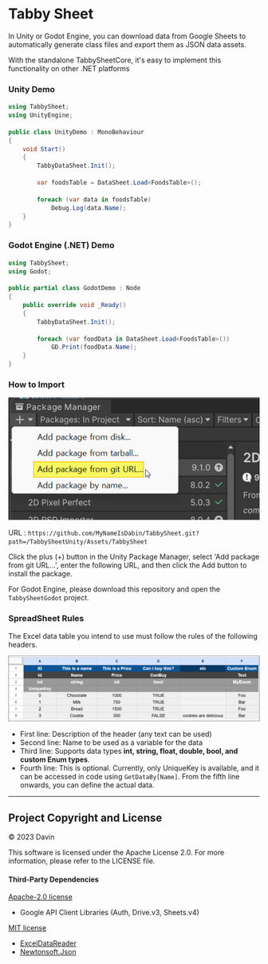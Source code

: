 # Tabby Sheet

In Unity or Godot Engine, you can download data from Google Sheets to automatically generate class files and export them as JSON data assets.

With the standalone TabbySheetCore, it's easy to implement this functionality on other .NET platforms

### Unity Demo

```cs
using TabbySheet;
using UnityEngine;

public class UnityDemo : MonoBehaviour
{
    void Start()
    {
        TabbyDataSheet.Init();
        
        var foodsTable = DataSheet.Load<FoodsTable>();
        
        foreach (var data in foodsTable)
            Debug.Log(data.Name);
    }
}
```

### Godot Engine (.NET) Demo

```cs
using TabbySheet;
using Godot;

public partial class GodotDemo : Node
{
    public override void _Ready()
    {
        TabbyDataSheet.Init();
		
        foreach (var foodData in DataSheet.Load<FoodsTable>())
            GD.Print(foodData.Name);
    }
}
```

### How to Import
![](https://github.com/MyNameIsDabin/TabbySheet/blob/main/Guide/07.png)

URL : `https://github.com/MyNameIsDabin/TabbySheet.git?path=/TabbySheetUnity/Assets/TabbySheet`

Click the plus (+) button in the Unity Package Manager, select 'Add package from git URL...', enter the following URL, and then click the Add button to install the package.

For Godot Engine, please download this repository and open the `TabbySheetGodot` project.


### SpreadSheet Rules

The Excel data table you intend to use must follow the rules of the following headers.

![image](https://github.com/MyNameIsDabin/TabbySheet/blob/main/Guide/sheat_rules.png)

- First line: Description of the header (any text can be used)
- Second line: Name to be used as a variable for the data 
- Third line: Supports data types **int, string, float, double, bool, and custom Enum types**. 
- Fourth line: This is optional. Currently, only UniqueKey is available, and it can be accessed in code using `GetDataBy[Name]`.
From the fifth line onwards, you can define the actual data.

----------------------------------------
Project Copyright and License
----------------------------------------
© 2023 Davin

This software is licensed under the Apache License 2.0.
For more information, please refer to the LICENSE file.

#### Third-Party Dependencies

[Apache-2.0 license](https://github.com/googleapis/google-api-nodejs-client/blob/main/LICENSE)
- Google API Client Libraries (Auth, Drive.v3, Sheets.v4)

[MIT license](https://licenses.nuget.org/MIT)
- [ExcelDataReader](https://www.nuget.org/packages/exceldatareader/)
- [Newtonsoft.Json](https://www.nuget.org/packages/Newtonsoft.Json/)
